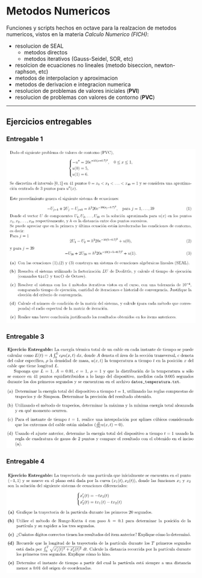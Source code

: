 # Metodos Numericos

Funciones y scripts hechos en octave para la realzacion de metodos numericos, vistos en la materia _Calculo Numerico (FICH)_:

- resolucion de SEAL
  - metodos directos
  - metodos iterativos (Gauss-Seidel, SOR, etc)
- resolcion de ecuaciones no lineales (metodo biseccion, newton-raphson, etc)
- metodos de interpolacion y aproximacion
- metodos de derivacion e integracion numerica
- resolucion de problemas de valores iniciales (**PVI**)
- resolucion de problemas con valores de contorno (**PVC**)

---

## Ejercicios entregables

### Entregable 1

![entregable1](./entregable1/entregable1.png)

### Entregable 3

![entregable1](./entregable3/CN2021_ent3.png)

### Entregable 4

![entregable1](./entregable4/CN2021_ent4.png)
